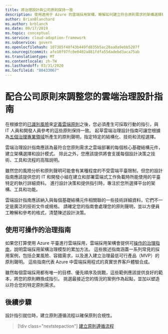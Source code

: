```yaml
---
title: 將治理設計與公司原則保持一致
description: 使用適用于 Azure 的雲端採用架構，瞭解如何建立符合原則需求的架構選擇和設計模式。
author: BrianBlanchard
ms.author: brblanch
ms.date: 09/17/2019
ms.topic: conceptual
ms.service: cloud-adoption-framework
ms.subservice: govern
ms.openlocfilehash: 107385f48f43b449fd835b5ac28aa0a9ebb5207f
ms.sourcegitcommit: afe10f97fc0e0402a881fdfa55dadebd3aca75ab
ms.translationtype: MT
ms.contentlocale: zh-TW
ms.lasthandoff: 03/31/2020
ms.locfileid: "80433067"
---
```

# <a name="align-your-cloud-governance-design-guide-with-corporate-policy"></a>配合公司原則來調整您的雲端治理設計指南

在根據您的[已識別風險](./policy-definition.md)來[定義雲端原則](./business-risk.md)之後，您必須產生可採取行動的指引，與 IT 人員和開發人員參考的這些原則保持一致。 起草雲端治理設計指南可讓您根據為[五個治理專業領域](../governance-disciplines.md)所產生的原則聲明，指定特定的結構化、技術和流程選擇。

雲端治理設計指南應該為最符合您原則需求之雲端部署的每個核心基礎結構元件，建立架構選擇和設計模式。 除此之外，您應該提供將會支援每個設計決策之技術、工具和流程的高階說明。

雖然您的風險分析和原則聲明可能會有某種程度的不受雲端平臺限制，但您的設計指南應該提供您的 IT 和開發小組在建立和部署雲端式工作負載時所能使用的平臺特定的執行詳細資料。 進行設計決策和提供指引時，專注於您所選擇平台的架構、工具和功能。

雲端設計指南應該納入與每個基礎結構元件相關聯的一些技術詳細資料，它們不一定是廣泛的技術文件或規格。 請確定您的指南會處理您的原則聲明，並以方便員工瞭解和參考的格式，清楚陳述設計決策。

<!-- markdownlint-enable MD033 -->

## <a name="use-the-actionable-governance-guides"></a>使用可操作的治理指南

如果您打算使用 Azure 平臺進行雲端採用，雲端採用架構會提供可[操作的治理指南](../guides/index.md)，說明雲端採用架構治理模型的累加方法。 這些敘述指南涵蓋一系列常見的採用案例，包括企業風險、容錯需求，以及進入建立治理最低可行產品（MVP）的原則聲明。 這些指南代表 Azure 中雲端採用程式的真實世界客戶體驗合成。

雖然每個雲端採用都有唯一的目標、優先順序及挑戰，這些範例應該提供良好的範本，將您的原則轉換成指引。 挑選最接近您的情況的案例作為起點，並加以塑造以符合您的特定原則需求。

## <a name="next-steps"></a>後續步驟

設計指引就位時，建立原則遵循流程以確保原則合規性。

> [!div class="nextstepaction"]
> [建立原則遵循流程](./processes.md)
